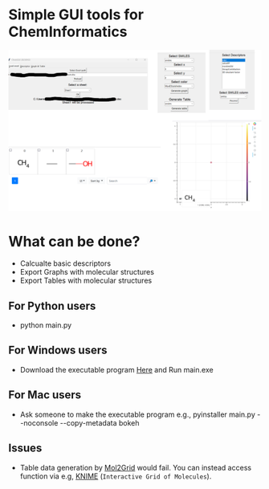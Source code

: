 # Simple GUI tools for ChemInformatics
![imgs/top/png](imgs/top.png)

# What can be done?
- Calcualte basic descriptors
- Export Graphs with molecular structures
- Export Tables with molecular structures
## For Python users
- python main.py
## For Windows users
- Download the executable program [Here](https://drive.google.com/file/d/1SJUJObD2E6iOp4gNKf70EJ3XIxNMJLSP/view?usp=sharing) and Run main.exe
## For Mac users
- Ask someone to make the executable program
    e.g.,
    pyinstaller main.py --noconsole --copy-metadata bokeh

## Issues
- Table data generation by [Mol2Grid](https://mols2grid.readthedocs.io/en/latest/contents.html#usage) would fail. You can instead access function via e.g, [KNIME](https://www.knime.com/) (`Interactive Grid of Molecules`).